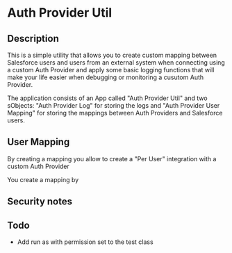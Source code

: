 # Auth Provider Util
## Description
This is a simple utility that allows you to create custom mapping between Salesforce users and users from an external system when connecting using a custom Auth Provider and apply some basic logging functions that will make your life easier when debugging or monitoring a cusutom Auth Provider.

The application consists of an App called "Auth Provider Util" and two sObjects: "Auth Provider Log" for storing the logs and "Auth Provider User Mapping" for storing the mappings between Auth Providers and Salesforce users.

## 

## User Mapping
By creating a mapping you allow to create a "Per User" integration with a custom Auth Provider

You create a mapping by 


## Security notes

## Todo 
- Add run as with permission set to the test class

